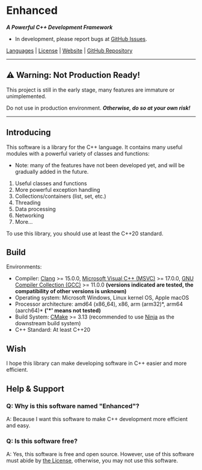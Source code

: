 # Enhanced

***A Powerful C++ Development Framework***

- In development, please report bugs at [GitHub Issues](https://github.com/enhancedlib/enhanced/issues).

[Languages](readme/LANGUAGES.md) | [License](LICENSE) | [Website](https://enhancedlib.github.io/) | [GitHub Repository](https://github.com/enhancedlib/enhanced/)

---

## ⚠ **Warning: Not Production Ready!**

This project is still in the early stage, many features are immature or unimplemented.

Do not use in production environment. ***Otherwise, do so at your own risk!***

---

## Introducing

This software is a library for the C++ language.
It contains many useful modules with a powerful variety of classes and functions:

- Note: many of the features have not been developed yet, and will be gradually added in the future.

1. Useful classes and functions
2. More powerful exception handling
3. Collections/containers (list, set, etc.)
4. Threading
5. Data processing
6. Networking
7. More...

To use this library, you should use at least the C++20 standard.

## Build

Environments:

- Compiler: [Clang](https://clang.llvm.org/) >= 15.0.0, [Microsoft Visual C++ (MSVC)](https://visualstudio.microsoft.com/vs/features/cplusplus/) >= 17.0.0, [GNU Compiler Collection (GCC)](https://gcc.gnu.org/) >= 11.0.0 **(versions indicated are tested, the compatibility of other versions is unknown)**
- Operating system: Microsoft Windows, Linux kernel OS, Apple macOS
- Processor architecture: amd64 (x86_64), x86, arm (arm32)\*, arm64 (aarch64)\* **('\*' means not tested)**
- Build System: [CMake](https://cmake.org/) >= 3.13 (recommended to use [Ninja](https://ninja-build.org) as the downstream build system)
- C++ Standard: At least C++20

## Wish

I hope this library can make developing software in C++ easier and more efficient.

## Help & Support

### Q: Why is this software named "Enhanced"?

A: Because I want this software to make C++ development more efficient and easy.

### Q: Is this software free?

A: Yes, this software is free and open source. However, use of this software must abide by [the License](LICENSE), otherwise, you may not use this software.
